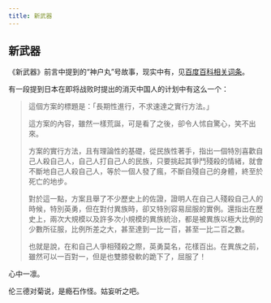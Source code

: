 ```yaml
---
title: 新武器
---
```


## 新武器

《新武器》前言中提到的“神户丸”号故事，现实中有，见[百度百科相关词条](http://baike.baidu.com/view/6598306.htm)。

有一段提到日本在即将战败时提出的消灭中国人的计划中有这么一个：

>這個方案的標題是：「長期性進行，不求速達之實行方法。」
>
>這方案的內容，雖然一樣荒誕，可是看了之後，卻令人怵自驚心，笑不出來。
>
>方案的實行方法，且有理論性的基礎，從民族性著手，指出一個特別喜歡自己人殺自己人，自己人打自己人的民族，只要挑起其爭鬥殘殺的情緒，就會不斷地自己人殺自己人，等於一個人發了瘋，不斷自殘自己的身體，終至於死亡的地步。
>
>對於這一點，方案且舉了不少歷史上的佐證，證明人在自己人殘殺自己人的時候，特別英勇，但在對付異族時，卻又特別容易屈服的實例。還指出在歷史上，兩次大規模以及許多次小規模的異族統治，都是被異族以極大比例的少數所征服，比例所差之大，甚至達到一比一百，甚至一比二百之數。
>
>也就是說，在和自己人爭相殘殺之際，英勇莫名，花樣百出。在異族之前，雖然可以一百對一，但是也雙膝發軟的跪下了，屈服了！

心中一凛。

伦三德对菊说，是瘾石作怪。姑妄听之吧。